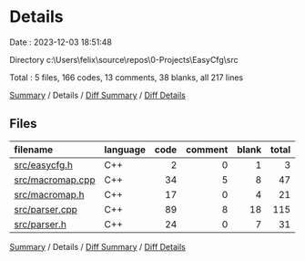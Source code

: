 # Details

Date : 2023-12-03 18:51:48

Directory c:\\Users\\felix\\source\\repos\\0-Projects\\EasyCfg\\src

Total : 5 files,  166 codes, 13 comments, 38 blanks, all 217 lines

[Summary](results.md) / Details / [Diff Summary](diff.md) / [Diff Details](diff-details.md)

## Files
| filename | language | code | comment | blank | total |
| :--- | :--- | ---: | ---: | ---: | ---: |
| [src/easycfg.h](/src/easycfg.h) | C++ | 2 | 0 | 1 | 3 |
| [src/macromap.cpp](/src/macromap.cpp) | C++ | 34 | 5 | 8 | 47 |
| [src/macromap.h](/src/macromap.h) | C++ | 17 | 0 | 4 | 21 |
| [src/parser.cpp](/src/parser.cpp) | C++ | 89 | 8 | 18 | 115 |
| [src/parser.h](/src/parser.h) | C++ | 24 | 0 | 7 | 31 |

[Summary](results.md) / Details / [Diff Summary](diff.md) / [Diff Details](diff-details.md)